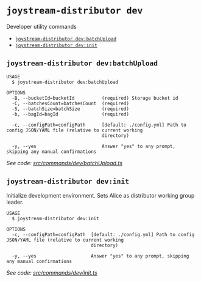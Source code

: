 `joystream-distributor dev`
===========================

Developer utility commands

* [`joystream-distributor dev:batchUpload`](#joystream-distributor-devbatchupload)
* [`joystream-distributor dev:init`](#joystream-distributor-devinit)

## `joystream-distributor dev:batchUpload`

```
USAGE
  $ joystream-distributor dev:batchUpload

OPTIONS
  -B, --bucketId=bucketId          (required) Storage bucket id
  -C, --batchesCount=batchesCount  (required)
  -S, --batchSize=batchSize        (required)
  -b, --bagId=bagId                (required)

  -c, --configPath=configPath      [default: ./config.yml] Path to config JSON/YAML file (relative to current working
                                   directory)

  -y, --yes                        Answer "yes" to any prompt, skipping any manual confirmations
```

_See code: [src/commands/dev/batchUpload.ts](https://github.com/Joystream/joystream/blob/v0.1.0/src/commands/dev/batchUpload.ts)_

## `joystream-distributor dev:init`

Initialize development environment. Sets Alice as distributor working group leader.

```
USAGE
  $ joystream-distributor dev:init

OPTIONS
  -c, --configPath=configPath  [default: ./config.yml] Path to config JSON/YAML file (relative to current working
                               directory)

  -y, --yes                    Answer "yes" to any prompt, skipping any manual confirmations
```

_See code: [src/commands/dev/init.ts](https://github.com/Joystream/joystream/blob/v0.1.0/src/commands/dev/init.ts)_
